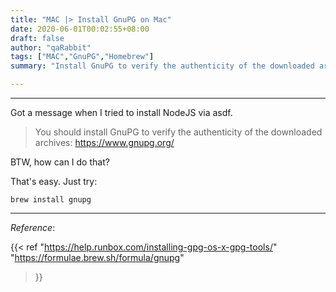 ```yaml
---
title: "MAC |> Install GnuPG on Mac"
date: 2020-06-01T00:02:55+08:00
draft: false
author: "qaRabbit"
tags: ["MAC","GnuPG","Homebrew"]
summary: "Install GnuPG to verify the authenticity of the downloaded archives"

---
```



<hr>

Got a message when I tried to install NodeJS via asdf.

> You should install GnuPG to verify the authenticity of the downloaded archives: https://www.gnupg.org/

BTW, how can I do that?

That's easy. Just try:

`brew install gnupg`

<hr>

*Reference*:

{{< ref 
"https://help.runbox.com/installing-gpg-os-x-gpg-tools/"
"https://formulae.brew.sh/formula/gnupg"
 >}}
